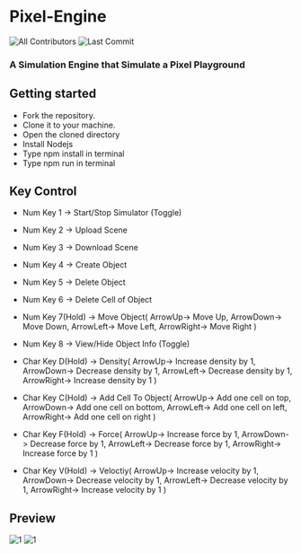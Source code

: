 # Pixel-Engine
![All Contributors](https://img.shields.io/github/contributors/prskid1000/Chiku-Engine)
![Last Commit](https://img.shields.io/github/last-commit/prskid1000/Chiku-Engine)


### A Simulation Engine that Simulate a Pixel Playground

## Getting started

- Fork the repository.
- Clone it to your machine.
- Open the cloned directory
- Install Nodejs
- Type npm install in terminal
- Type npm run in terminal

## Key Control
- Num Key 1 -> Start/Stop Simulator (Toggle)
- Num Key 2 -> Upload Scene
- Num Key 3 -> Download Scene
- Num Key 4 -> Create Object
- Num Key 5 -> Delete Object
- Num Key 6 -> Delete Cell of Object

- Num Key 7(Hold) -> Move Object(
    ArrowUp-> Move Up, 
    ArrowDown-> Move Down, 
    ArrowLeft-> Move Left, 
    ArrowRight-> Move Right
    )

- Num Key 8 -> View/Hide Object Info (Toggle)

- Char Key D(Hold) -> Density(
    ArrowUp-> Increase density by 1, 
    ArrowDown-> Decrease density by 1, 
    ArrowLeft-> Decrease density by 1, 
    ArrowRight-> Increase density by 1
    )

- Char Key C(Hold) -> Add Cell To Object(
    ArrowUp->  Add one cell on top, 
    ArrowDown-> Add one cell on bottom, 
    ArrowLeft-> Add one cell on left, 
    ArrowRight-> Add one cell on right
    )

- Char Key F(Hold) -> Force(
    ArrowUp-> Increase force by 1, 
    ArrowDown-> Decrease force by 1, 
    ArrowLeft-> Decrease force by 1, 
    ArrowRight-> Increase force by 1
    )

- Char Key V(Hold) -> Veloctiy(
    ArrowUp-> Increase velocity by 1, 
    ArrowDown-> Decrease velocity by 1, 
    ArrowLeft-> Decrease velocity by 1, 
    ArrowRight-> Increase velocity by 1
    )


## Preview

![1](https://github.com/prskid1000/Pixel-Engine/blob/main/Preview/1.png?raw=true)
![1](https://github.com/prskid1000/Pixel-Engine/blob/main/Preview/2.png?raw=true)